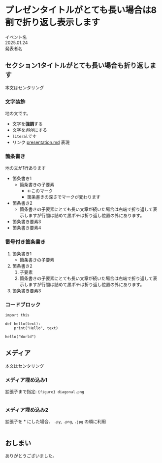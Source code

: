# プレゼンタイトルがとても長い場合は8割で折り返し表示します

イベント名 \
2025.01.24 \
発表者名

## セクション1タイトルがとても長い場合も折り返します

本文はセンタリング

### 文字装飾

地の文です。

- 文字を**強調**する
- 文字を*斜体*にする
- `literal`です
- リンク [presentation.md](https://example.com/) 表現

### 箇条書き

地の文が1行あります

- 箇条書き1
  - 箇条書きの子要素
    - ←このマーク
    - 箇条書きの深さでマークが変わります
- 箇条書き2
  - 箇条書きの子要素にとても長い文章が続いた場合は右端で折り返して表示しますが行間は詰めて黒ポチは折り返し位置の外にあります。
- 箇条書き要素3
- 箇条書き要素4

### 番号付き箇条書き

1. 箇条書き1
   - 箇条書きの子要素
1. 箇条書き2
   1. 子要素
   1. 箇条書きの子要素にとても長い文章が続いた場合は右端で折り返して表示しますが行間は詰めて黒ポチは折り返し位置の外にあります。
1. 箇条書き要素3

### コードブロック

```
import this

def hello(text):
    print("Hello", text)

hello("World")
```

## メディア

本文はセンタリング

### メディア埋め込み1

拡張子まで指定: `{figure} diagonal.png`

```{figure} diagonal.png
```

### メディア埋め込み2

拡張子を * にした場合、 `.py`, `.png`, `.jpg` の順に利用

```{figure} diagonal.*
```

## おしまい

ありがとうございました。

